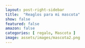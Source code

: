 ```yaml
---
layout: post-right-sidebar
title:  "Reaglos para mi mascota"
show: false
featured: false
amazon: false
categories: [ regalo, Mascota ]
image: assets/images/mascota2.png
---
```

